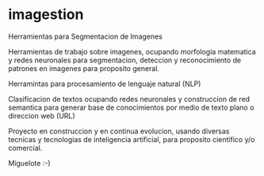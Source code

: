 imagestion
==========


Herramientas para Segmentacion de Imagenes

Herramientas de trabajo sobre imagenes, ocupando morfologia matematica y redes neuronales para segmentacion, deteccion y reconocimiento de patrones en imagenes para proposito general.


Herramintas para procesamiento de lenguaje natural (NLP)

Clasificacion de textos ocupando redes neuronales y construccion de red semantica para generar base de conocimientos por medio de texto plano o direccion web (URL)

Proyecto en construccion y en continua evolucion, usando diversas tecnicas y tecnologias de inteligencia artificial, para proposito cientifico y/o comercial.

Miguelote :-)

